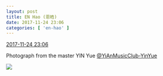 ```yaml
---
layout: post
title: EN Hao (恩皓)
date: 2017-11-24 23:06
categories: [ 'en-hao' ]
---
```


<div class="weibo-info">
  <a href="https://weibo.com/6346318257/FwCyD41tQ">2017-11-24 23:06</a>
</div>

Photograph from the master YIN Yue [@YiAnMusicClub-YinYue](https://weibo.com/u/6347723033)

<!-- more -->

<a href="https://wx2.sinaimg.cn/mw690/006VuvhTgy1fltkpjcvwpj315o0rsdts.jpg">
  <img class="weibo-pic-preview-h" src="//wx2.sinaimg.cn/orj360/006VuvhTgy1fltkpjcvwpj315o0rsdts.jpg" />
</a>

